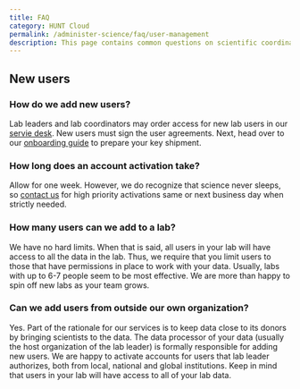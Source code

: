 ```yaml
---
title: FAQ
category: HUNT Cloud
permalink: /administer-science/faq/user-management
description: This page contains common questions on scientific coordination in HUNT Cloud.
---
```




## New users

### How do we add new users?

Lab leaders and lab coordinators may order access for new lab users in our [servie desk](/service-desk/lab-orders/#add-a-new-lab-user). New users must sign the user agreements. Next, head over to our [onboarding guide](/getting-started) to prepare your key shipment.

### How long does an account activation take?

Allow for one week. However, we do recognize that science never sleeps, so [contact us](/contact) for high priority activations same or next business day when strictly needed.

### How many users can we add to a lab?

We have no hard limits. When that is said, all users in your lab will have access to all the data in the lab. Thus, we require that you limit users to those that have permissions in place to work with your data. Usually, labs with up to 6-7 people seem to be most effective. We are more than happy to spin off new labs as your team grows.

### Can we add users from outside our own organization?

Yes. Part of the rationale for our services is to keep data close to its donors by bringing scientists to the data. The data processor of your data (usually the host organization of the lab leader) is formally responsible for adding new users. We are happy to activate accounts for users that lab leader authorizes, both from local, national and global institutions. Keep in mind that users in your lab will have access to all of your lab data.


